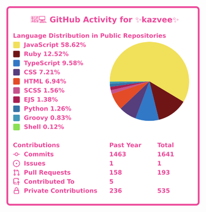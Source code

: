 <div align="center">
<img src="https://raw.githubusercontent.com/kazvee/my-github-stats/main/images/kazvee-github-stats.svg?${{ github.run_id }}" alt="GitHub Activity for kazvee">
</div>
